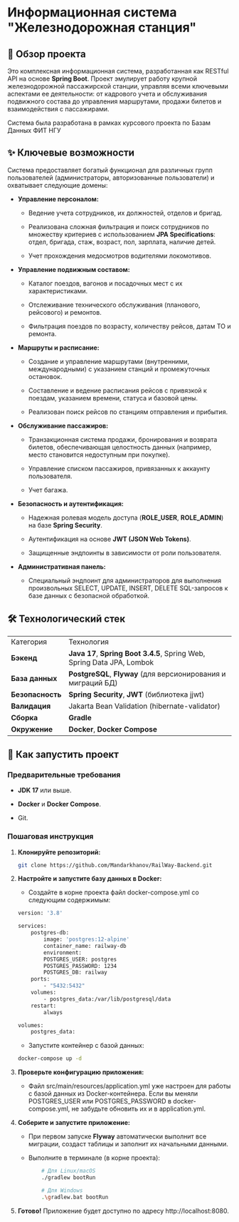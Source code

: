 # Информационная система "Железнодорожная станция"
## 📄 Обзор проекта

Это комплексная информационная система, разработанная как RESTful API на основе **Spring Boot**. Проект эмулирует работу крупной железнодорожной пассажирской станции, управляя всеми ключевыми аспектами ее деятельности: от кадрового учета и обслуживания подвижного состава до управления маршрутами, продажи билетов и взаимодействия с пассажирами.

Система была разработана в рамках курсового проекта по Базам Данных ФИТ НГУ

## ✨ Ключевые возможности

Система предоставляет богатый функционал для различных групп пользователей (администраторы, авторизованные пользователи) и охватывает следующие домены:

- **Управление персоналом:**

    - Ведение учета сотрудников, их должностей, отделов и бригад.

    - Реализована сложная фильтрация и поиск сотрудников по множеству критериев с использованием **JPA Specifications**: отдел, бригада, стаж, возраст, пол, зарплата, наличие детей.

    - Учет прохождения медосмотров водителями локомотивов.

- **Управление подвижным составом:**

    - Каталог поездов, вагонов и посадочных мест с их характеристиками.

    - Отслеживание технического обслуживания (планового, рейсового) и ремонтов.

    - Фильтрация поездов по возрасту, количеству рейсов, датам ТО и ремонта.

- **Маршруты и расписание:**

    - Создание и управление маршрутами (внутренними, международными) с указанием станций и промежуточных остановок.

    - Составление и ведение расписания рейсов с привязкой к поездам, указанием времени, статуса и базовой цены.

    - Реализован поиск рейсов по станциям отправления и прибытия.

- **Обслуживание пассажиров:**

    - Транзакционная система продажи, бронирования и возврата билетов, обеспечивающая целостность данных (например, место становится недоступным при покупке).

    - Управление списком пассажиров, привязанных к аккаунту пользователя.

    - Учет багажа.

- **Безопасность и аутентификация:**

    - Надежная ролевая модель доступа (**ROLE_USER**, **ROLE_ADMIN**) на базе **Spring Security**.

    - Аутентификация на основе **JWT (JSON Web Tokens)**.

    - Защищенные эндпоинты в зависимости от роли пользователя.

- **Административная панель:**

    - Специальный эндпоинт для администраторов для выполнения произвольных SELECT, UPDATE, INSERT, DELETE SQL-запросов к базе данных с безопасной обработкой.


## 🛠️ Технологический стек

|   |   |
|---|---|
|Категория|Технология|
|**Бэкенд**|**Java 17**, **Spring Boot 3.4.5**, Spring Web, Spring Data JPA, Lombok|
|**База данных**|**PostgreSQL**, **Flyway** (для версионирования и миграций БД)|
|**Безопасность**|**Spring Security**, **JWT** (библиотека jjwt)|
|**Валидация**|Jakarta Bean Validation (hibernate-validator)|
|**Сборка**|**Gradle**|
|**Окружение**|**Docker**, **Docker Compose**|

## 🚀 Как запустить проект

### Предварительные требования

- **JDK 17** или выше.

- **Docker** и **Docker Compose**.

- Git.


### Пошаговая инструкция

1. **Клонируйте репозиторий:**

    ```bash
    git clone https://github.com/Mandarkhanov/RailWay-Backend.git
    ```

2. **Настройте и запустите базу данных в Docker:**
    - Создайте в корне проекта файл docker-compose.yml со следующим содержимым: 

    ```bash
    version: '3.8'
   
    services:
        postgres-db:
            image: 'postgres:12-alpine'
            container_name: railway-db
            environment:
            POSTGRES_USER: postgres
            POSTGRES_PASSWORD: 1234
            POSTGRES_DB: railway
        ports:
            - "5432:5432"
        volumes:
            - postgres_data:/var/lib/postgresql/data
        restart:
            always
   
    volumes:
        postgres_data:
    ```
   
   - Запустите контейнер с базой данных:

    ```bash
    docker-compose up -d
    ```

3. **Проверьте конфигурацию приложения:**

    - Файл src/main/resources/application.yml уже настроен для работы с базой данных из Docker-контейнера. Если вы меняли POSTGRES_USER или POSTGRES_PASSWORD в docker-compose.yml, не забудьте обновить их и в application.yml.

4. **Соберите и запустите приложение:**

    - При первом запуске **Flyway** автоматически выполнит все миграции, создаст таблицы и заполнит их начальными данными.

    - Выполните в терминале (в корне проекта):

        ```bash
            # Для Linux/macOS
            ./gradlew bootRun 

            # Для Windows
            .\gradlew.bat bootRun
        ```

5. **Готово!** Приложение будет доступно по адресу http://localhost:8080.